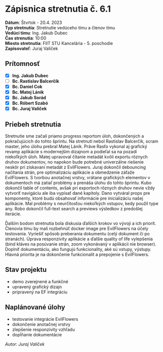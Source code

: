 # Zápisnica stretnutia č. 6.1

**Dátum**: Štvrtok - 20.4. 2023  
**Typ stretnutia**: Stretnutie vedúceho tímu a členov tímu  
**Vedúci tímu**: Ing. Jakub Dubec  
**Čas strenutia**: 10:00  
**Miesto stretnutia**: FIIT STU Kancelária - 5. poschodie  
**Zapisovateľ**: Juraj Valiček

## Prítomnosť

- [x] **Ing. Jakub Dubec**
- [ ] **Bc. Rastislav Balcerčík**
- [x] **Bc. Daniel Cok**
- [x] **Bc. Matej Lánik**
- [x] **Bc. Jakub Sorád**
- [x] **Bc. Róbert Szabó**
- [x] **Bc. Juraj Valiček**

## Priebeh stretnutia

Stretnutie sme začali priamo progress reportom úloh, dokončených a pokračujúcich do tohto šprintu. Na stretnutí nebol Rastislav Balcerčík, scram master, jeho úlohu prebral Matej Lánik. Práve Rasťo vykonal aj grafický revamp aplikácie s modernejším dizajnom a podieľal sa na pozadí niekoľkých úloh. Matej upravoval čítanie metadát kvôli exportu rôznych druhov dokumentov, no napokon bude potrebné univerzálne riešenie neskôr pri získavaní metadát z EvilFlowers. Juraj dokončil debouncing načítania strán, pre optimalizáciu aplikácie a obmedzenie záťaže EvilFlowers. S tvorbou anotačnej vrstvy, vrátane grafických elementov v dokumentoch má zatiaľ problémy a prenáša úlohu do tohto šprintu. Kubo dokončil table of contents, avšak pri exportoch rôznych druhov nevie vždy vytvoriť navigáciu ale iba vypísať dané kapitoly. Dano vytváral props pre komponenty, ktoré budú obsahovať informácie pre inicializáciu našej aplikácie. Mal problémy s neurčitosťou niekoľkých vstupov, kedy použil type any. Robo dokončil full-text search a previews výsledkov z predošlej iterácie.

Ďalším bodom stretnutia bola diskusia ďalších krokov vo vývoji a ich priorít. Členovia tímu by mali rozbehnúť docker image pre EvilFlowers na účely testovania. Vyriešiť spôsob preberania dokumentu (celý dokument či po stranách). Úprava responzivity aplikácie a ďalšie quality of life vylepšenia (bind kláves na posúvanie strán, zoom vykonávaný v aplikácii nie browser). Doplniť dokumentáciu, ako fungujú funkcionality, aké sú vstupy, výstupy. Hlavná priorita je na dokončenie funkcionalít a prepojenie s EvilFlowers.

## Stav projektu

- demo zverejnené a funkčné
- upravený grafický dizajn
- pripravený na EF integráciu

## Naplánované úlohy

- testovanie integrácie EvilFlowers
- dokončenie anotačnej vrstvy
- zlepšenie responzivity vzhľadu
- dopĺňanie dokumentácie

_Autor: Juraj Valiček_
